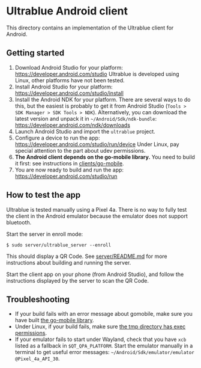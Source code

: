 # Ultrablue Android client

This directory contains an implementation of the Ultrablue client for Android.

## Getting started

1. Download Android Studio for your platform:
   https://developer.android.com/studio Ultrablue is developed using Linux,
   other platforms have not been tested.
2. Install Android Studio for your platform:
   https://developer.android.com/studio/install  
3. Install the Android NDK for your platform. There are several ways to do this, but the easiest is probably to get it from Android Studio (`Tools > SDK Manager > SDK Tools > NDK`).
   Alternatively, you can download the latest version and unpack it in `~/Android/Sdk/ndk-bundle`: https://developer.android.com/ndk/downloads
4. Launch Android Studio and import the `ultrablue` project.
5. Configure a device to run the app:
   https://developer.android.com/studio/run/device
   Under Linux, pay special attention to the part about udev permissions.
6. **The Android client depends on the go-mobile library.**
   You need to build it first: see instructions in [clients/go-mobile](../go-mobile/README.md).
7. You are now ready to build and run the app:
   https://developer.android.com/studio/run

## How to test the app

Ultrablue is tested manually using a Pixel 4a.
There is no way to fully test the client in the Android emulator because the
emulator does not support bluetooth.

Start the server in enroll mode:

```
$ sudo server/ultrablue_server --enroll
```

This should display a QR Code.
See [server/README.md](../../server/) for more instructions about building and
running the server.


Start the client app on your phone (from Android Studio), and follow the
instructions displayed by the server to scan the QR Code.

## Troubleshooting

* If your build fails with an error message about gomobile, make sure you have built [the go-mobile library](../go-mobile/README.md).
* Under Linux, if your build fails, make sure [the tmp directory has exec
  permissions](https://github.com/xerial/sqlite-jdbc/issues/97#issuecomment-220855060).
* If your emulator fails to start under Wayland, check that you have `xcb`
  listed as a fallback in `$QT_QPA_PLATFORM`. Start the emulator manually in a
  terminal to get useful error messages: `~/Android/Sdk/emulator/emulator @Pixel_4a_API_30`.

